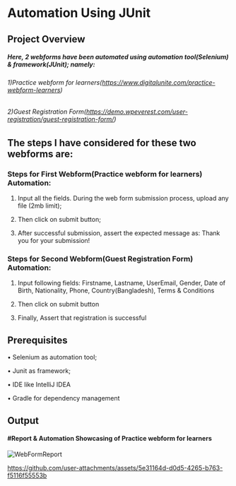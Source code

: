 # Automation Using JUnit

## Project Overview

##### Here, 2 webforms have been automated using automation tool(Selenium) & framework(JUnit); namely:

###### 1)Practice webform for learners(https://www.digitalunite.com/practice-webform-learners)

###### 2)Guest Registration Form(https://demo.wpeverest.com/user-registration/guest-registration-form/)



## The steps I have considered for these two webforms are:

### Steps for First Webform(Practice webform for learners) Automation:

1. Input all the fields. During the web form submission process, upload any file (2mb limit);

2. Then click on submit button;
 
3. After successful submission, assert the expected message as: Thank you for your submission!

### Steps for Second Webform(Guest Registration Form) Automation:

1. Input following fields: Firstname, Lastname, UserEmail, Gender, Date of Birth, Nationality, Phone, Country(Bangladesh), Terms & Conditions
  
2. Then click on submit button
   
3. Finally, Assert that registration is successful

## Prerequisites

•	Selenium as automation tool;

•	Junit as framework;

•	IDE like IntelliJ IDEA

•	Gradle for dependency management

## Output

 #### #Report  &  Automation  Showcasing  of  Practice  webform  for  learners

![WebFormReport](https://github.com/user-attachments/assets/ad7b8ca0-3492-4087-9af3-64085abb0c30) 

https://github.com/user-attachments/assets/5e31164d-d0d5-4265-b763-f5116f55553b

 
